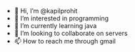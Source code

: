 - 👋 Hi, I’m @kapilprohit
- 👀 I’m interested in programming 
- 🌱 I’m currently learning java 
- 💞️ I’m looking to collaborate on servers
- 📫 How to reach me through gmail

<!---
kapilprohit/kapilprohit is a ✨ special ✨ repository because its `README.md` (this file) appears on your GitHub profile.
You can click the Preview link to take a look at your changes.
--->
